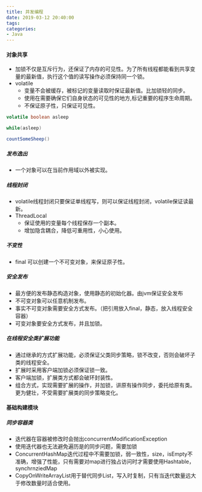 ```yaml
---
title: 并发编程
date: 2019-03-12 20:40:00
tags:
categories:
- Java
---
```


#### 对象共享

* 加锁不仅是互斥行为，还保证了内存的可见性。为了所有线程都能看到共享变量的最新值，执行这个值的读写操作必须保持同一个锁。
* volatile
  * 变量不会被缓存，被标记的变量读取时保证最新值。比加锁轻的同步。
  * 使用在需要确保它们自身状态的可见性的地方,标记重要的程序生命周期。
  * 不保证原子性，只保证可见性。

<!--more-->

```java
volatile boolean asleep

while(asleep)

countSomeSheep()


```

##### 发布逸出

* 一个对象可以在当前作用域以外被实现。

##### 线程封闭

* volatile线程封闭只要保证单线程写，则可以保证线程封闭，volatile保证读最新。
* ThreadLocal
  * 保证使用的变量每个线程保存一个副本。
  * 增加隐含耦合，降低可重用性，小心使用。

##### 不变性

* final 可以创建一个不可变对象，来保证原子性。

##### 安全发布

* 最方便的发布静态构造对象，使用静态的初始化器。由jvm保证安全发布
* 不可变对象可以任意机制发布。
* 事实不可变对象需要安全方式发布。（把引用放入final，静态，放入线程安全容器）
* 可变对象要安全方式发布，并且加锁。

##### 在线程安全类扩展功能

* 通过继承的方式扩展功能，必须保证父类同步策略，锁不改变，否则会破坏子类的线程安全。
* 扩展时采用客户端加锁必须保证锁一致。
* 客户端加锁，扩展类方式都会破环封装性。
* 组合方式，实现需要扩展的操作，并加锁，讲原有操作同步，委托给原有类。更为健壮，不受需要扩展类的同步策略变化。

#### 基础构建模块

##### 同步容器类

* 迭代器在容器被修改时会抛出concurrentModificationException
* 使用迭代器也无法避免遍历是的同步问题，需要加锁
* ConcurrentHashMap迭代过程中不需要加锁，弱一致性，size，isEmpty不准确，增强了性能，只有需要对map进行独占访问时才需要使用Hashtable，synchrnziedMap
* CopyOnWriteArrayList用于替代同步List，写入时复制，只有当迭代数量远大于修改数量时适合使用。





